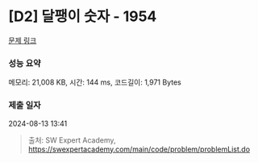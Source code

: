 # [D2] 달팽이 숫자 - 1954 

[문제 링크](https://swexpertacademy.com/main/code/problem/problemDetail.do?contestProbId=AV5PobmqAPoDFAUq) 

### 성능 요약

메모리: 21,008 KB, 시간: 144 ms, 코드길이: 1,971 Bytes

### 제출 일자

2024-08-13 13:41



> 출처: SW Expert Academy, https://swexpertacademy.com/main/code/problem/problemList.do